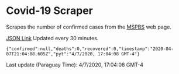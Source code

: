 # Covid-19 Scraper

Scrapes the number of confirmed cases from the [MSPBS](https://www.mspbs.gov.py/covid-19.php) web page.

[JSON Link](https://jmayalag.github.io/covid19-scrape/cases.json)
Updated every 30 minutes.
```
{"confirmed":null,"deaths":0,"recovered":0,"timestamp":"2020-04-07T21:04:08.605Z","pyt":"4/7/2020, 17:04:08 GMT-4"}
```
Last update (Paraguay Time): 4/7/2020, 17:04:08 GMT-4